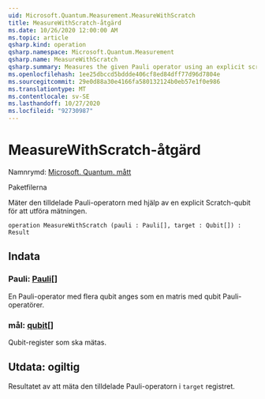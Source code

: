 ```yaml
---
uid: Microsoft.Quantum.Measurement.MeasureWithScratch
title: MeasureWithScratch-åtgärd
ms.date: 10/26/2020 12:00:00 AM
ms.topic: article
qsharp.kind: operation
qsharp.namespace: Microsoft.Quantum.Measurement
qsharp.name: MeasureWithScratch
qsharp.summary: Measures the given Pauli operator using an explicit scratch qubit to perform the measurement.
ms.openlocfilehash: 1ee25dbccd5bddde406cf8ed84dff77d96d7804e
ms.sourcegitcommit: 29e0d88a30e4166fa580132124b0eb57e1f0e986
ms.translationtype: MT
ms.contentlocale: sv-SE
ms.lasthandoff: 10/27/2020
ms.locfileid: "92730987"
---
```

# <a name="measurewithscratch-operation"></a>MeasureWithScratch-åtgärd

Namnrymd: [Microsoft. Quantum. mått](xref:Microsoft.Quantum.Measurement)

Paketfilerna [](https://nuget.org/packages/)


Mäter den tilldelade Pauli-operatorn med hjälp av en explicit Scratch-qubit för att utföra mätningen.

```qsharp
operation MeasureWithScratch (pauli : Pauli[], target : Qubit[]) : Result
```


## <a name="input"></a>Indata

### <a name="pauli--pauli"></a>Pauli: [Pauli](xref:microsoft.quantum.lang-ref.pauli)[]

En Pauli-operator med flera qubit anges som en matris med qubit Pauli-operatörer.


### <a name="target--qubit"></a>mål: [qubit](xref:microsoft.quantum.lang-ref.qubit)[]

Qubit-register som ska mätas.



## <a name="output--__invalidresult__"></a>Utdata: __ogiltig <Result>__

Resultatet av att mäta den tilldelade Pauli-operatorn i `target` registret.